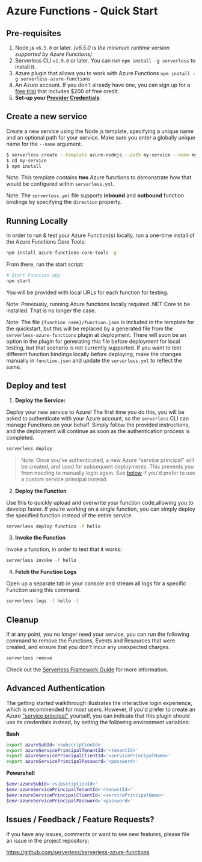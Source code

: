 # Azure Functions - Quick Start

## Pre-requisites

1. Node.js `v6.5.0` or later. *(v6.5.0 is the minimum runtime version supported by Azure Functions)*
2. Serverless CLI `v1.9.0` or later. You can run
`npm install -g serverless` to install it.
3. Azure plugin that allows you to work with Azure Functions `npm install -g serverless-azure-functions`
4. An Azure account. If you don't already have one, you can sign up for a [free trial](https://azure.microsoft.com/en-us/free/) that includes $200 of free credit.
5. **Set-up your [Provider Credentials](./credentials.md)**.

## Create a new service

Create a new service using the Node.js template, specifying a unique name and an
optional path for your service. Make sure you enter a globally unique name for the `--name` argument.

```bash
$ serverless create --template azure-nodejs --path my-service --name my-unique-name
$ cd my-service
$ npm install
```

Note: This template contains **two** Azure functions to demonstrate how that would be configured within `serverless.yml`.

Note: The `serverless.yml` file supports **inbound** and **outbound** function bindings by specifying the `direction` property.

## Running Locally

In order to run & test your Azure Function(s) locally, run a one-time install of the Azure Functions Core Tools:

```bash
npm install azure-functions-core-tools -g
```

From there, run the start script:

```bash
# Start Function app
npm start
```

You will be provided with local URLs for each function for testing.

Note: Previously, running Azure functions locally required .NET Core to be installed. That is no longer the case.

Note: The file `{function name}/function.json` is included in the template for the quickstart, but this will be replaced by a generated file from the `serverless-azure-functions` plugin at deployment. There will soon be an option in the plugin for generating this file before deployment for local testing, but that scenario is not currently supported. If you want to test different function bindings locally before deploying, make the changes manually in `function.json` and update the `serverless.yml` to reflect the same.

## Deploy and test

1. **Deploy the Service:**

  Deploy your new service to Azure! The first time you do this, you will be asked
  to authenticate with your Azure account, so the `serverless` CLI can manage
  Functions on your behalf. Simply follow the provided instructions, and the
  deployment will continue as soon as the authentication process is completed.

  ```bash
  serverless deploy
  ```

  > Note: Once you've authenticated, a new Azure "service principal" will be
  created, and used for subsequent deployments. This prevents you from needing to
  manually login again. See [below](#advanced-authentication) if you'd prefer to
  use a custom service principal instead.

2. **Deploy the Function**

  Use this to quickly upload and overwrite your function code,allowing you to
  develop faster. If you're working on a single function, you can simply deploy
  the specified function instead of the entire service.

  ```bash
  serverless deploy function -f hello
  ```

3. **Invoke the Function**

  Invoke a function, in order to test that it works:

  ```bash
  serverless invoke -f hello
  ```

4. **Fetch the Function Logs**

  Open up a separate tab in your console and stream all logs for a specific
  Function using this command.

  ```bash
  serverless logs -f hello -t
  ```

## Cleanup

If at any point, you no longer need your service, you can run the following
command to remove the Functions, Events and Resources that were created, and
ensure that you don't incur any unexpected charges.

```bash
serverless remove
```

Check out the [Serverless Framework Guide](./README.md) for more information.

## Advanced Authentication

The getting started walkthrough illustrates the interactive login experience,
which is recommended for most users. However, if you'd prefer to create an Azure
["service principal"](http://bit.ly/2wLVE7k)
yourself, you can indicate that this plugin should use its credentials instead,
by setting the following environment variables:

**Bash**
```bash
export azureSubId='<subscriptionId>'
export azureServicePrincipalTenantId='<tenantId>'
export azureServicePrincipalClientId='<servicePrincipalName>'
export azureServicePrincipalPassword='<password>'
```

**Powershell**
```powershell
$env:azureSubId='<subscriptionId>'
$env:azureServicePrincipalTenantId='<tenantId>'
$env:azureServicePrincipalClientId='<servicePrincipalName>'
$env:azureServicePrincipalPassword='<password>'
```


## Issues / Feedback / Feature Requests?

If you have any issues, comments or want to see new features, please file an issue in the project repository:

https://github.com/serverless/serverless-azure-functions
